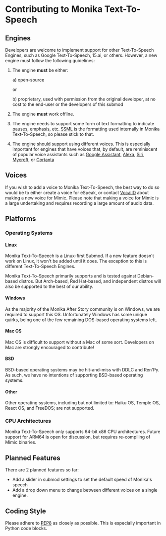 # Contributing to Monika Text-To-Speech

## Engines
Developers are welcome to implement support for other Text-To-Speech Engines, such as Google Text-To-Speech, 15.ai, or others. However, a new engine must follow the following guidelines:
1. The engine **must** be either:

   a) open-source

     or

   b) proprietary, used with permission from the original developer, at no cost to the end-user or the developers of this submod

2. The engine **must** work offline.
3. The engine needs to support some form of text formatting to indicate pauses, emphasis, etc. [SSML](https://en.wikipedia.org/wiki/Speech_Synthesis_Markup_Language) is the formatting used internally in Monika Text-To-Speech, so please stick to that.
4. The engine should support using different voices. This is especially important for engines that have voices that, by default, are reminiscent of popular voice assistants such as [Google Assistant](https://www.youtube.com/watch?v=5WEt-j7N7N8), [Alexa](https://www.youtube.com/watch?v=7ya8ahjnfnE), [Siri](https://youtu.be/zOJBGZmCZYU?t=7), [Mycroft](https://www.youtube.com/watch?v=71RwUTnGJbI), or [Cortanta](https://www.youtube.com/watch?v=YFweSyEQiv0)

## Voices
If you wish to add a voice to Monika Text-To-Speech, the best way to do so would be to either create a voice for eSpeak, or contact [VocalID](https://vocalid.ai/) about making a new voice for Mimic. Please note that making a voice for Mimic is a large undertaking and requires recording a large amount of audio data.


## Platforms

### Operating Systems
#### Linux
Monika Text-To-Speech is a Linux-first Submod. If a new feature doesn't work on Linux, it won't be added until it does. The exception to this is different Text-To-Speech Engines.

Monika Text-To-Speech primarily supports and is tested against Debian-based distros. But Arch-based, Red Hat-based, and independent distros will also be supported to the best of our ability.

#### Windows
As the majority of the Monika After Story community is on Windows, we are required to support this OS. Unfortunately Windows has some unique quirks, being one of the few remaining DOS-based operating systems left.

#### Mac OS
Mac OS is difficult to support without a Mac of some sort. Developers on Mac are strongly encouraged to contribute!


#### BSD
BSD-based operating systems may be hit-and-miss with DDLC and Ren'Py. As such, we have no intentions of supporting BSD-based operating systems.


#### Other
Other operating systems, including but not limited to: Haiku OS, Temple OS, React OS, and FreeDOS; are not supported.

### CPU Architectures
Monika Text-To-Speech only supports 64-bit x86 CPU architectures. Future support for ARM64 is open for discussion, but requires re-compiling of Mimic binaries.

## Planned Features
There are 2 planned features so far:
 * Add a slider in submod settings to set the default speed of Monika's speech
 * Add a drop down menu to change between different voices on a single engine.

## Coding Style
Please adhere to [PEP8](https://www.python.org/dev/peps/pep-0008/) as closely as possible. This is especially important in Python code blocks. 
